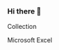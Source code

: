 ### Hi there 👋

<!--I am an Aspiring Nurse Becoming A Data Analyst/Business Intelligence Analyst--
## Call me a Data Analyst Freak as i love working on data driven project, with intermediate knowledge of Excel,PowerBI etc. 

Here are some ideas to get you started:

- 🔭 I am a lover of problem solving and data driven information
- 🌱 I’m currently learning Advanced Excel,PowerBi,SQL and Tableau and working on projects to challenge myself and upbuild my data science skills
- 👯 I’m looking to collaborate on Data driven companies 
- 🤔 .
- 💬 Ask me anythimg about data and excel spreddsheet and i will respond immediately
- 📫 How to reach me: ...[](www.linkedin.com/in/jeremiah-amarachi-74ba112a7)
- 😄 Pronouns:She
- ⚡ Fun fact:I love speaking and interacting with tech driven individauls.
-->
Collection

Microsoft Excel
